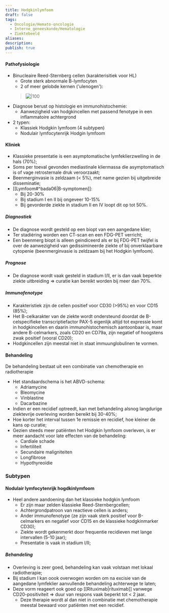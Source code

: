 ```yaml
---
title: Hodgkinlymfoom
draft: false
tags:
  - Oncologie/Hemato-oncologie
  - Interne_geneeskunde/Hematologie
  - Ziektebeeld
aliases: 
description: 
publish: true
---
```



#### Pathofysiologie
- Binucleaire Reed-Sternberg cellen (karakterisitiek voor HL)
	- Grote sterk abnormale B-lymfocyten
	- 2 of meer gelobde kernen ('ulenogen'): 
	> ![|100](https://i.imgur.com/M9IddMY.png)
- Diagnose berust op histologie en immunohistochemie:
	- Aanwezigheid van hodgkincellen met passend fenotype in een inflammatoire achtergrond
- 2 typen:
	- Klassiek Hodgkin lymfoom (4 subtypen)
	- Nodulair lymfocytenrijk Hodgin lymfoom

#### Kliniek
- Klassieke presentatie is een asymptomatische lymfeklierzwelling in de hals (70%);
- Soms per toeval gevonden mediastinale kliermassa  die asymptomatisch is of vage retrosternale druk veroorzaakt;
- Beenmerginvasie is zeldzaam (< 5%), met name gezien bij uitgebreide disseminatie;
- [[Lymfoom#^bada06|B-symptomen]]:
	- Bij 20-30%
	- Bij stadium I en II bij ongeveer 10-15%
	- Bij gevorderde ziekte in stadium Il en IV loopt dit op tot 50%. 

#####  Diagnostiek
- De diagnose wordt gesteld op een biopt van een aangedane klier; 
- Ter stadiéring worden een CT-scan en een FDG-PET verricht; 
- Een beenmerg biopt is alleen geindiceerd als er bij FDG-PET twijfel is over de aanwezigheid van gedissimineerde ziekte of bij onverklaarbare cytopenie (beenmerginvasie is zeldzaam bij het Hodgkin lymfoom).


##### Prognose
- De diagnose wordt vaak gesteld in stadium I/ll, er is dan vaak beperkte ziekte uitbreiding => curatie kan bereikt worden bij meer dan 70%. 

##### Immunofenotype
- Karakteristiek zijn de cellen positief voor CD30 (>95%) en voor CD15 (85%);
- Het B-celkarakter van de ziekte wordt ondersteund doordat de B-celspecifieke transcriptiefactor PAX-5 eigenlijk altijd tot expressie komt in hodgkincellen en daarin immunohistochemisch aantoonbaar is, maar andere B-celmarkers, zoals CD20 en CD79a, zijn negatief of hoogstens zwak positief (vooral CD20);
- Hodgkincellen zijn meestal niet in staat immuunglobulinen te vormen. 


#### Behandeling
De behandeling bestaat uit een combinatie van chemotherapie en radiotherapie
- Het standaardschema is het ABVD-schema: 
	- Adriamycine 
	- Bleomycine
	- Vinblastine
	- Dacarbazine 
- Indien er een recidief optreedt, kan met behandeling alsnog langdurige ziektevrije overleving worden bereikt bij 30-40%;
- Hoe korter het interval tussen 1e remissie en recidief, hoe kleiner de kans op curatie; 
- Gezien steeds meer patiënten het Hodgkin lymfoom overleven, is er meer aandacht voor late effecten van de behandeling:
	- Cardiale schade 
	- Infertiliteit
	- Secundaire maligniteiten
	- Longfibrose
	- Hypothyreoïdie

### Subtypen
#### Nodulair lymfocytenrijk hogdkinlymfoom
- Heel andere aandoening dan het klassieke hodgkin lymfoom
	- Er zijn maar zelden klassieke Reed-Sternbergcellen;
	- Achtergrondpatroon van reactieve cellen is anders;
	- Ander immunofenotype (ze zijn vaak sterk positief voor B-celmarkers en negatief voor CD15 en de klassieke hodgkinmarker CD30);
	- Ziekte wordt gekenmerkt door frequentie recidieven met lange intervallen (5-10 jaar);
	- Presentatie is vaak in stadium I/II;

##### Behandeling
- Overleving is zeer goed, behandeling kan vaak volstaan met lokaal radiotherapie;
- Bij stadium I kan oook overwogen worden om na excisie van de aangedane lymfeklier aanvullende behandeling achterwege te laten;
- Deze vorm reageert ook goed op [[Rituximab|rituximab]] vanwege CD20-positiviteit => duur van respons vaak beperkt tot < 2 jaar. 
	- Deze therapie wordt al dan niet in combinatie met chemotherapie meestal bewaard voor patiënten met een recidief. 




